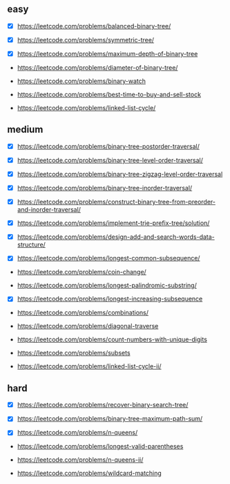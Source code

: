 ## easy

- [x] https://leetcode.com/problems/balanced-binary-tree/

- [x] https://leetcode.com/problems/symmetric-tree/

- [x] https://leetcode.com/problems/maximum-depth-of-binary-tree

- https://leetcode.com/problems/diameter-of-binary-tree/

- https://leetcode.com/problems/binary-watch

- https://leetcode.com/problems/best-time-to-buy-and-sell-stock

- https://leetcode.com/problems/linked-list-cycle/

## medium

- [x] https://leetcode.com/problems/binary-tree-postorder-traversal/

- [x] https://leetcode.com/problems/binary-tree-level-order-traversal/

- [x] https://leetcode.com/problems/binary-tree-zigzag-level-order-traversal

- [x] https://leetcode.com/problems/binary-tree-inorder-traversal/

- [x] https://leetcode.com/problems/construct-binary-tree-from-preorder-and-inorder-traversal/

- [x] https://leetcode.com/problems/implement-trie-prefix-tree/solution/

- [x] https://leetcode.com/problems/design-add-and-search-words-data-structure/

- [x] https://leetcode.com/problems/longest-common-subsequence/

- https://leetcode.com/problems/coin-change/

- https://leetcode.com/problems/longest-palindromic-substring/

- [x] https://leetcode.com/problems/longest-increasing-subsequence

- https://leetcode.com/problems/combinations/

- https://leetcode.com/problems/diagonal-traverse

- https://leetcode.com/problems/count-numbers-with-unique-digits

- https://leetcode.com/problems/subsets

- https://leetcode.com/problems/linked-list-cycle-ii/

## hard

- [x] https://leetcode.com/problems/recover-binary-search-tree/

- [x] https://leetcode.com/problems/binary-tree-maximum-path-sum/

- [x] https://leetcode.com/problems/n-queens/

- https://leetcode.com/problems/longest-valid-parentheses

- https://leetcode.com/problems/n-queens-ii/

- https://leetcode.com/problems/wildcard-matching
